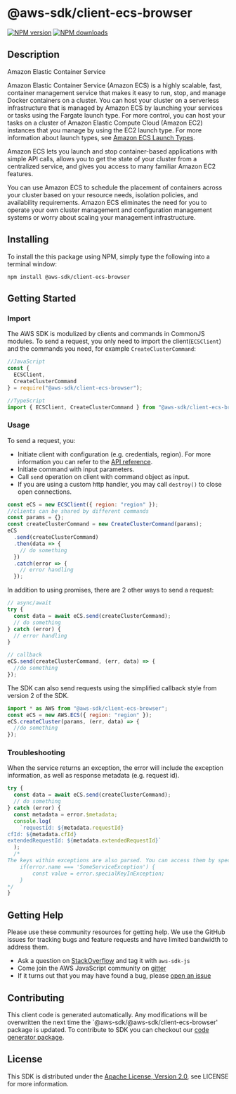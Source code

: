 # @aws-sdk/client-ecs-browser

[![NPM version](https://img.shields.io/npm/v/@aws-sdk/client-ecs-browser/preview.svg)](https://www.npmjs.com/package/@aws-sdk/client-ecs-browser)
[![NPM downloads](https://img.shields.io/npm/dm/@aws-sdk/client-ecs-browser.svg)](https://www.npmjs.com/package/@aws-sdk/client-ecs-browser)

## Description

<fullname>Amazon Elastic Container Service</fullname> <p>Amazon Elastic Container Service (Amazon ECS) is a highly scalable, fast, container management service that makes it easy to run, stop, and manage Docker containers on a cluster. You can host your cluster on a serverless infrastructure that is managed by Amazon ECS by launching your services or tasks using the Fargate launch type. For more control, you can host your tasks on a cluster of Amazon Elastic Compute Cloud (Amazon EC2) instances that you manage by using the EC2 launch type. For more information about launch types, see <a href="https://docs.aws.amazon.com/AmazonECS/latest/developerguide/launch_types.html">Amazon ECS Launch Types</a>.</p> <p>Amazon ECS lets you launch and stop container-based applications with simple API calls, allows you to get the state of your cluster from a centralized service, and gives you access to many familiar Amazon EC2 features.</p> <p>You can use Amazon ECS to schedule the placement of containers across your cluster based on your resource needs, isolation policies, and availability requirements. Amazon ECS eliminates the need for you to operate your own cluster management and configuration management systems or worry about scaling your management infrastructure.</p>

## Installing

To install the this package using NPM, simply type the following into a terminal window:

```
npm install @aws-sdk/client-ecs-browser
```

## Getting Started

### Import

The AWS SDK is modulized by clients and commands in CommonJS modules. To send a request, you only need to import the client(`ECSClient`) and the commands you need, for example `CreateClusterCommand`:

```javascript
//JavaScript
const {
  ECSClient,
  CreateClusterCommand
} = require("@aws-sdk/client-ecs-browser");
```

```javascript
//TypeScript
import { ECSClient, CreateClusterCommand } from "@aws-sdk/client-ecs-browser";
```

### Usage

To send a request, you:

- Initiate client with configuration (e.g. credentials, region). For more information you can refer to the [API reference][].
- Initiate command with input parameters.
- Call `send` operation on client with command object as input.
- If you are using a custom http handler, you may call `destroy()` to close open connections.

```javascript
const eCS = new ECSClient({ region: "region" });
//clients can be shared by different commands
const params = {};
const createClusterCommand = new CreateClusterCommand(params);
eCS
  .send(createClusterCommand)
  .then(data => {
    // do something
  })
  .catch(error => {
    // error handling
  });
```

In addition to using promises, there are 2 other ways to send a request:

```javascript
// async/await
try {
  const data = await eCS.send(createClusterCommand);
  // do something
} catch (error) {
  // error handling
}
```

```javascript
// callback
eCS.send(createClusterCommand, (err, data) => {
  //do something
});
```

The SDK can also send requests using the simplified callback style from version 2 of the SDK.

```javascript
import * as AWS from "@aws-sdk/client-ecs-browser";
const eCS = new AWS.ECS({ region: "region" });
eCS.createCluster(params, (err, data) => {
  //do something
});
```

### Troubleshooting

When the service returns an exception, the error will include the exception information, as well as response metadata (e.g. request id).

```javascript
try {
  const data = await eCS.send(createClusterCommand);
  // do something
} catch (error) {
  const metadata = error.$metadata;
  console.log(
    `requestId: ${metadata.requestId}
cfId: ${metadata.cfId}
extendedRequestId: ${metadata.extendedRequestId}`
  );
  /*
The keys within exceptions are also parsed. You can access them by specifying exception names:
    if(error.name === 'SomeServiceException') {
        const value = error.specialKeyInException;
    }
*/
}
```

## Getting Help

Please use these community resources for getting help. We use the GitHub issues for tracking bugs and feature requests and have limited bandwidth to address them.

- Ask a question on [StackOverflow](https://stackoverflow.com/questions/tagged/aws-sdk-js) and tag it with `aws-sdk-js`
- Come join the AWS JavaScript community on [gitter](https://gitter.im/aws/aws-sdk-js-v3)
- If it turns out that you may have found a bug, please [open an issue](https://github.com/aws/aws-sdk-js-v3/issues)

## Contributing

This client code is generated automatically. Any modifications will be overwritten the next time the `@aws-sdk/@aws-sdk/client-ecs-browser' package is updated. To contribute to SDK you can checkout our [code generator package][].

## License

This SDK is distributed under the
[Apache License, Version 2.0](http://www.apache.org/licenses/LICENSE-2.0),
see LICENSE for more information.

[code generator package]: https://github.com/aws/aws-sdk-js-v3/tree/master/packages/service-types-generator
[api reference]: https://docs.aws.amazon.com/AWSJavaScriptSDK/latest/
